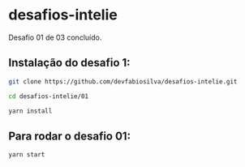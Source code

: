# desafios-intelie

Desafio 01 de 03 concluído.

## Instalação do desafio 1:

```sh
git clone https://github.com/devfabiosilva/desafios-intelie.git
```

```sh
cd desafios-intelie/01
```

```sh
yarn install
```

## Para rodar o desafio 01:

```
yarn start
```

